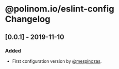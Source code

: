 # @polinom.io/eslint-config Changelog

## [0.0.1] - 2019-11-10

### Added

- First configuration version by [@mespinozas](https://github.com/mespinozas).
